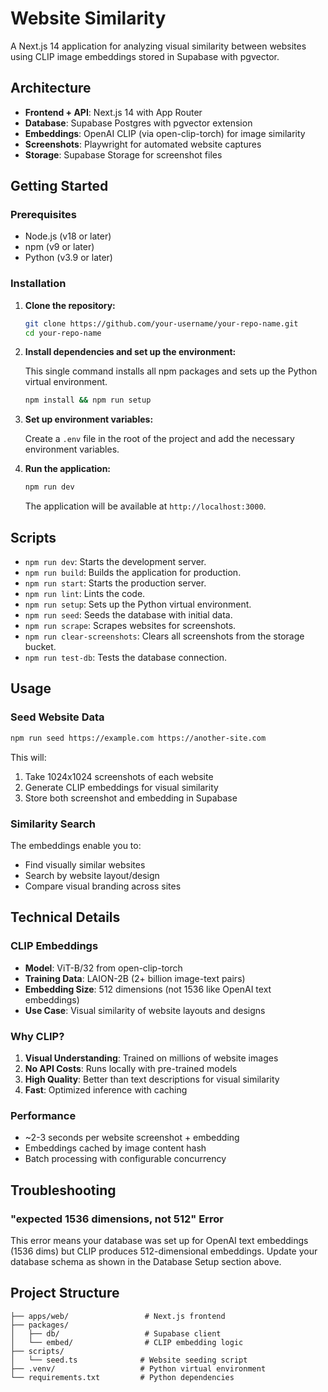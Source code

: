 # Website Similarity

A Next.js 14 application for analyzing visual similarity between websites using CLIP image embeddings stored in Supabase with pgvector.

## Architecture

- **Frontend + API**: Next.js 14 with App Router
- **Database**: Supabase Postgres with pgvector extension
- **Embeddings**: OpenAI CLIP (via open-clip-torch) for image similarity
- **Screenshots**: Playwright for automated website captures
- **Storage**: Supabase Storage for screenshot files

## Getting Started

### Prerequisites

- Node.js (v18 or later)
- npm (v9 or later)
- Python (v3.9 or later)

### Installation

1.  **Clone the repository:**

    ```bash
    git clone https://github.com/your-username/your-repo-name.git
    cd your-repo-name
    ```

2.  **Install dependencies and set up the environment:**

    This single command installs all npm packages and sets up the Python virtual environment.

    ```bash
    npm install && npm run setup
    ```

3.  **Set up environment variables:**

    Create a `.env` file in the root of the project and add the necessary environment variables.

4.  **Run the application:**

    ```bash
    npm run dev
    ```

    The application will be available at `http://localhost:3000`.

## Scripts

- `npm run dev`: Starts the development server.
- `npm run build`: Builds the application for production.
- `npm run start`: Starts the production server.
- `npm run lint`: Lints the code.
- `npm run setup`: Sets up the Python virtual environment.
- `npm run seed`: Seeds the database with initial data.
- `npm run scrape`: Scrapes websites for screenshots.
- `npm run clear-screenshots`: Clears all screenshots from the storage bucket.
- `npm run test-db`: Tests the database connection.

## Usage

### Seed Website Data

```bash
npm run seed https://example.com https://another-site.com
```

This will:
1. Take 1024x1024 screenshots of each website
2. Generate CLIP embeddings for visual similarity
3. Store both screenshot and embedding in Supabase

### Similarity Search

The embeddings enable you to:
- Find visually similar websites
- Search by website layout/design
- Compare visual branding across sites

## Technical Details

### CLIP Embeddings

- **Model**: ViT-B/32 from open-clip-torch
- **Training Data**: LAION-2B (2+ billion image-text pairs)
- **Embedding Size**: 512 dimensions (not 1536 like OpenAI text embeddings)
- **Use Case**: Visual similarity of website layouts and designs

### Why CLIP?

1. **Visual Understanding**: Trained on millions of website images
2. **No API Costs**: Runs locally with pre-trained models
3. **High Quality**: Better than text descriptions for visual similarity
4. **Fast**: Optimized inference with caching

### Performance

- ~2-3 seconds per website screenshot + embedding
- Embeddings cached by image content hash
- Batch processing with configurable concurrency

## Troubleshooting

### "expected 1536 dimensions, not 512" Error

This error means your database was set up for OpenAI text embeddings (1536 dims) but CLIP produces 512-dimensional embeddings. Update your database schema as shown in the Database Setup section above.

## Project Structure

```
├── apps/web/                 # Next.js frontend
├── packages/
│   ├── db/                   # Supabase client
│   └── embed/                # CLIP embedding logic
├── scripts/
│   └── seed.ts              # Website seeding script
├── .venv/                   # Python virtual environment
└── requirements.txt         # Python dependencies
```
